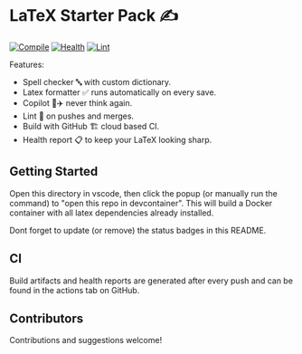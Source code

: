 # LaTeX Starter Pack ✍️
[![Compile](https://github.com/GTkernel-PaperFactory/vscode-latex-template/actions/workflows/compile.yaml/badge.svg)](https://github.com/GTkernel-PaperFactory/vscode-latex-template/actions/workflows/compile.yaml)
[![Health](https://github.com/GTkernel-PaperFactory/vscode-latex-template/actions/workflows/health.yaml/badge.svg)](https://github.com/GTkernel-PaperFactory/vscode-latex-template/actions/workflows/health.yaml)
[![Lint](https://github.com/GTkernel-PaperFactory/vscode-latex-template/actions/workflows/lint.yaml/badge.svg)](https://github.com/GTkernel-PaperFactory/vscode-latex-template/actions/workflows/lint.yaml)


Features:
- Spell checker 🔤 with custom dictionary.
- Latex formatter ✅ runs automatically on every save.
- Copilot 🧑✈️  never think again.
- Lint 🧹 on pushes and merges.
- Build with GitHub 🏗️ cloud based CI.
- Health report 📋 to keep your LaTeX looking sharp.

## Getting Started
Open this directory in vscode, then click the popup (or manually run the command) to
"open this repo in devcontainer". This will build a Docker container with all
latex dependencies already installed.

Dont forget to update (or remove) the status badges in this README.

## CI
Build artifacts and health reports are generated after every push
and can be found in the actions tab on GitHub.

## Contributors
Contributions and suggestions welcome!
